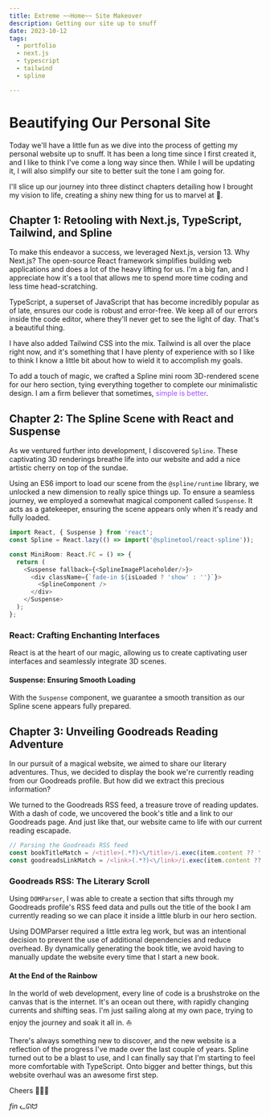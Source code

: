 ```yaml
---
title: Extreme ~~Home~~ Site Makeover
description: Getting our site up to snuff
date: 2023-10-12
tags:
  - portfolio
  - next.js
  - typescript
  - tailwind
  - spline

---
```


# Beautifying Our Personal Site

Today we'll have a little fun as we dive into the process of getting my personal website up to snuff. It has been a long time since I first created it, and I like to think I've come a long way since then. While I will be updating it, I will also simplify our site to better suit the tone I am going for.

I'll slice up our journey into three distinct chapters detailing how I brought my vision to life, creating a shiny new thing for us to marvel at 🥳.

## Chapter 1: Retooling with Next.js, TypeScript, Tailwind, and Spline

To make this endeavor a success, we leveraged Next.js, version 13. Why Next.js? The open-source React framework simplifies building web applications and does a lot of the heavy lifting for us. I'm a big fan, and I appreciate how it's a tool that allows me to spend more time coding and less time head-scratching.

TypeScript, a superset of JavaScript that has become incredibly popular as of late, ensures our code is robust and error-free. We keep all of our errors inside the code editor, where they'll never get to see the light of day. That's a beautiful thing. 

I have also added Tailwind CSS into the mix. Tailwind is all over the place right now, and it's something that I have plenty of experience with so I like to think I know a little bit about how to wield it to accomplish my goals.

To add a touch of magic, we crafted a Spline mini room 3D-rendered scene for our hero section, tying everything together to complete our minimalistic design. I am a firm believer that sometimes, <span style="color:#a64dff">simple is better</span>.


## Chapter 2: The Spline Scene with React and Suspense

As we ventured further into development, I discovered `Spline`. These captivating 3D renderings breathe life into our website and add a nice artistic cherry on top of the sundae.

Using an ES6 import to load our scene from the `@spline/runtime` library, we unlocked a new dimension to really spice things up. To ensure a seamless journey, we employed a somewhat magical component called `Suspense`. It acts as a gatekeeper, ensuring the scene appears only when it's ready and fully loaded.


```javascript
import React, { Suspense } from 'react';
const Spline = React.lazy(() => import('@splinetool/react-spline'));

const MiniRoom: React.FC = () => {
  return (
    <Suspense fallback={<SplineImagePlaceholder/>}>
      <div className={`fade-in ${isLoaded ? 'show' : ''}`}>
        <SplineComponent />
      </div>
    </Suspense>
  );
};
```

### React: Crafting Enchanting Interfaces

React is at the heart of our magic, allowing us to create captivating user interfaces and seamlessly integrate 3D scenes.

#### Suspense: Ensuring Smooth Loading

With the `Suspense` component, we guarantee a smooth transition as our Spline scene appears fully prepared.

## Chapter 3: Unveiling Goodreads Reading Adventure

In our pursuit of a magical website, we aimed to share our literary adventures. Thus, we decided to display the book we're currently reading from our Goodreads profile. But how did we extract this precious information?

We turned to the Goodreads RSS feed, a treasure trove of reading updates. With a dash of code, we uncovered the book's title and a link to our Goodreads page. And just like that, our website came to life with our current reading escapade.

```javascript
// Parsing the Goodreads RSS feed
const bookTitleMatch = /<title>(.*?)<\/title>/i.exec(item.content ?? '');
const goodreadsLinkMatch = /<link>(.*?)<\/link>/i.exec(item.content ?? '');
```

### Goodreads RSS: The Literary Scroll

Using `DOMParser`, I was able to create a section that sifts through my Goodreads profile's RSS feed data and pulls out the title of the book I am currently reading so we can place it inside a little blurb in our hero section.

Using DOMParser required a little extra leg work, but was an intentional decision to prevent the use of additional dependencies and reduce overhead. By dynamically generating the book title, we avoid having to manually update the website every time that I start a new book.

#### At the End of the Rainbow

In the world of web development, every line of code is a brushstroke on the canvas that is the internet. It's an ocean out there, with rapidly changing currents and shifting seas. I'm just sailing along at my own pace, trying to enjoy the journey and soak it all in. ⛵️

There's always something new to discover, and the new website is a reflection of the progress I've made over the last couple of years. Spline turned out to be a blast to use, and I can finally say that I'm starting to feel more comfortable with TypeScript. Onto bigger and better things, but this website overhaul was an awesome first step.

Cheers 🧙‍♂️🎉


*fin* ᓚᘏᗢ